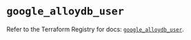 # `google_alloydb_user`

Refer to the Terraform Registry for docs: [`google_alloydb_user`](https://registry.terraform.io/providers/hashicorp/google/5.35.0/docs/resources/alloydb_user).
